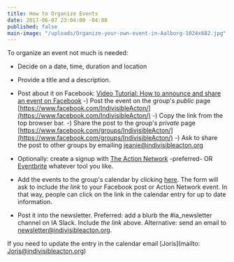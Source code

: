 ```yaml
---
title: How to Organize Events
date: 2017-06-07 23:04:00 -04:00
published: false
main-image: "/uploads/Organize-your-own-event-in-Aalborg-1024x682.jpg"
---
```


To organize an event not much is needed:

* Decide on a date, time, duration and location

* Provide a title and a description.

* Post about it on Facebook:
[Video Tutorial: How to announce and share an event on Facebook](https://youtu.be/Pt8IsVoY8ts)
  -) Post the event on the group's *public* page [https://www.facebook.com/IndivisibleActon/](https://www.facebook.com/IndivisibleActon/)
  -) Copy the link from the top browser bar.
  -) Share the post to the group's *private* page
[https://www.facebook.com/groups/IndivisibleActon/](https://www.facebook.com/groups/IndivisibleActon/)
  -) Ask to share the post to other groups by emailing [jeanie@indivisibleacton.org](mailto:jeanie@indivisibleacton.org) 

* Optionally: create a signup with [The Action Network](http://actionnetwork.org) -preferred- OR [Eventbrite](http://eventbrite.com) whatever tool you like.

* Add the events to the group's calendar by clicking [here](https://docs.google.com/forms/d/e/1FAIpQLSceZqvFrTjQSVDc-NH12WPMV0vHF853zF3NPtmIQCNzIHcqjw/viewform).
The form will ask to include *the link* to your Facebook post or Action Network event. In that way, people can click on the link in the calendar entry for up to date information.

* Post it into the newsletter. 
Preferred: add a blurb the #ia_newsletter channel on IA Slack. Include *the link* above.
Alternative: send an email to newsletter@indivisibleacton.org.

If you need to update the entry in the calendar email \[Joris\](mailto: Joris@indivisibleacton.org)
